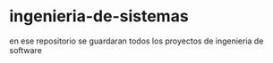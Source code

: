 # ingenieria-de-sistemas
en ese repositorio se guardaran todos los proyectos de ingenieria de software
